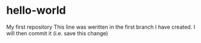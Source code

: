 # hello-world
My first repository
This line was weritten in the first branch I have created. I will then commit it (i.e. save this change)
